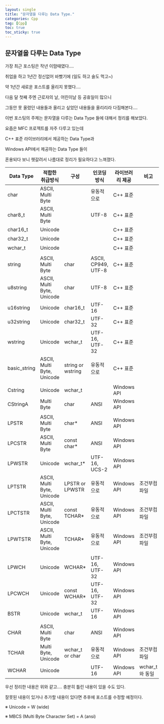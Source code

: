 ```yaml
---
layout: single
title: "문자열을 다루는 Data Type."
categories: Cpp
tag: [Cpp]
toc: true
toc_sticky: true
---
```

## 문자열을 다루는 Data Type

가장 최근 포스팅은 작년 이맘때였다….

취업을 하고 1년간 정신없어 바빴기에 (일도 하고 술도 먹고~)

약 1년간 새로운 포스트를 올리지 못했다….

다음 달 첫째 주엔 근로자의 날, 어린이날 등 공휴일이 많으니 

그동안 못 올렸던 내용들과 올리고 싶었던 내용들을 올리리라 다짐해본다….

이번 포스팅의 주제는 문자열을 다루는 Data Type 들에 대해서 정리를 해보았다.

요즘은 MFC 프로젝트를 자주 다루고 있는데 

C++ 표준 라이브러리에서 제공하는 Data Type과 

Windows API에서 제공하는 Data Type 들이 

혼용되다 보니 헷갈려서 나름대로 정리가 필요하다고 느껴졌다.





| Data  Type          | 적합한 취급방식            | 구성              | 인코딩 방식          | 라이브러리 제공 | 비고            |
| ------------------- | -------------------------- | ----------------- | -------------------- | --------------- | --------------- |
| char                | ASCII, Multi Byte          |                   | 유동적으로           | C++ 표준        |                 |
| char8_t             | ASCII, Multi Byte          |                   | UTF-8                | C++ 표준        |                 |
| char16_t            | Unicode                    |                   |                      | C++ 표준        |                 |
| char32_t            | Unicode                    |                   |                      | C++ 표준        |                 |
| wchar_t             | Unicode                    |                   |                      | C++ 표준        |                 |
|                     |                            |                   |                      |                 |                 |
| string              | ASCII, Multi Byte          | char              | ASCII,  CP949, UTF-8 | C++ 표준        |                 |
| u8string            | ASCII, Multi Byte, Unicode | char              | UTF-8                | C++ 표준        |                 |
| u16string           | Unicode                    | char16_t          | UTF-16               | C++ 표준        |                 |
| u32string           | Unicode                    | char32_t          | UTF-32               | C++ 표준        |                 |
| wstring             | Unicode                    | wchar_t           | UTF-16, UTF-32       | C++ 표준        |                 |
| basic_string<TCHAR> | ASCII, Multi Byte, Unicode | string or wstring | 유동적으로           | C++ 표준        |                 |
|                     |                            |                   |                      |                 |                 |
| Cstring             | Unicode                    | wchar_t           |                      | Windows API     |                 |
| CStringA            | Multi Byte                 | char              | ANSI                 | Windows API     |                 |
|                     |                            |                   |                      |                 |                 |
| LPSTR               | ASCII, Multi Byte          | char*             | ANSI                 | Windows API     |                 |
| LPCSTR              | ASCII, Multi Byte          | const char*       | ANSI                 | Windows API     |                 |
| LPWSTR              | Unicode                    | wchar_t*          | UTF-16, UCS-2        | Windows API     |                 |
| LPTSTR              | ASCII, Multi Byte, Unicode | LPSTR or LPWSTR   | 유동적으로           | Windows API     | 조건부컴파일    |
| LPCTSTR             | ASCII, Multi Byte, Unicode | const TCHAR*      | 유동적으로           | Windows API     | 조건부컴파일    |
| LPWTSTR             | ASCII, Multi Byte, Unicode | TCHAR*            | 유동적으로           | Windows API     | 조건부컴파일    |
|                     |                            |                   |                      |                 |                 |
| LPWCH               | Unicode                    | WCHAR*            | UTF-16,  UTF-32      | Windows API     |                 |
| LPCWCH              | Unicode                    | const WCHAR*      | UTF-16,  UTF-32      | Windows API     |                 |
| BSTR                | Unicode                    | wchar_t           | UTF-16               | Windows API     |                 |
|                     |                            |                   |                      |                 |                 |
| CHAR                | ASCII, Multi Byte          | char              | ANSI                 | Windows API     |                 |
| TCHAR               | Multi Byte, Unicode        | wchar_t or char   | 유동적으로           | Windows API     | 조건부컴파일    |
| WCHAR               | Unicode                    |                   | UTF-16               | Windows API     | wchar_t 와 동일 |



우선 정리한 내용은 위와 같고…. 충분히 틀린 내용이 있을 수도 있다.

잘못된 내용이 있거나 추가할 내용이 있다면 추후에 포스트를 수정할 예정이다.



※ Unicode = W (wide)

※ MBCS (Multi Byte Character Set) = A (ansi)
